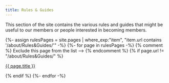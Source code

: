 ```yaml
---
title: Rules & Guides
---
```

This section of the site contains the various rules and guides that might be useful to our members or people interested in becoming members.



<!-- Get all the pages in the Rules&Guides folder and list them here -->
{%- assign rulesPages = site.pages | where_exp:"item", "item.url contains '/about/Rules&Guides/'" -%}
{%- for page in rulesPages -%}
    {% comment %} Exclude this page from the list --> {% endcomment %}
    {% if page.url != "/about/Rules&Guides/" %}
<p>
    <a href="{{ page.url }}">{{ page.title }}</a>
</p>
    {% endif %}
{%- endfor -%}